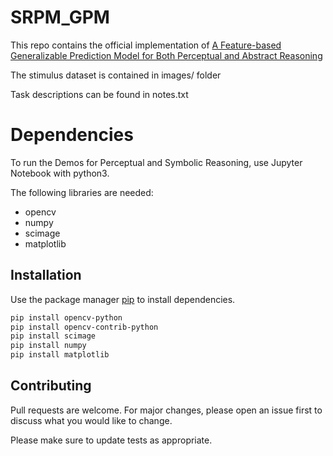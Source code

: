 # SRPM_GPM
This repo contains the official implementation of [A Feature-based Generalizable Prediction Model for Both Perceptual and Abstract Reasoning](https://arxiv.org/abs/2403.05641)

The stimulus dataset is contained in images/ folder

Task descriptions can be found in notes.txt

# Dependencies
To run the Demos for Perceptual and Symbolic Reasoning, use Jupyter Notebook with python3.

The following libraries are needed:
* opencv
* numpy
* scimage
* matplotlib

## Installation

Use the package manager [pip](https://pip.pypa.io/en/stable/) to install dependencies.

```bash
pip install opencv-python
pip install opencv-contrib-python
pip install scimage
pip install numpy
pip install matplotlib
```

## Contributing

Pull requests are welcome. For major changes, please open an issue first
to discuss what you would like to change.

Please make sure to update tests as appropriate.
